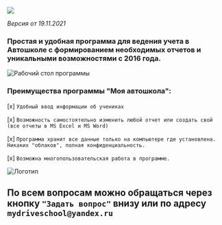 
<meta name="qform-verification" content="Kb3xLy6qMfmF"/>
<script type='text/javascript'>
          (function() {
            function init() {var scr = document.createElement('script'); scr.type = 'text/javascript'; scr.defer = 'defer'; scr.src = '//cdn.qform.io/forms.js?v=' + parseInt(new Date().getTime()/1000); var scrInsert = document.getElementsByTagName('script')[0]; scrInsert.parentNode.insertBefore(scr, scrInsert); }
            var d = document; var w = window;
            if (d.readyState == 'complete') {init(); } else {if (w.attachEvent) {w.attachEvent('onload', init); } else {w.addEventListener('load', init, false); } } })();
          </script>
          


<link rel="shortcut icon" type="image/x-icon" href="favicon.ico">
<script src="http://ajax.googleapis.com/ajax/libs/jquery/1.11.1/jquery.min.js"></script>
<script src="http://maxcdn.bootstrapcdn.com/bootstrap/3.2.0/js/bootstrap.min.js"></script>

<script id="ze-snippet" src="https://static.zdassets.com/ekr/snippet.js?key=ccefe113-3ef7-4ed9-987b-728b69bc0e10"> </script>

<!-- Yandex.Metrika counter -->
<script type="text/javascript" >
   (function(m,e,t,r,i,k,a){m[i]=m[i]||function(){(m[i].a=m[i].a||[]).push(arguments)};
   m[i].l=1*new Date();k=e.createElement(t),a=e.getElementsByTagName(t)[0],k.async=1,k.src=r,a.parentNode.insertBefore(k,a)})
   (window, document, "script", "https://mc.yandex.ru/metrika/tag.js", "ym");

   ym(68195038, "init", {
        clickmap:true,
        trackLinks:true,
        accurateTrackBounce:true
   });
</script>
<noscript><div><img src="https://mc.yandex.ru/watch/68195038" style="position:absolute; left:-9999px;" alt="" /></div></noscript>
<!-- /Yandex.Metrika counter -->

          

[![](http://crm.buhsoft.ru/drivingschool/download_btn.png)](https://files.buhsoft.ru/DrivingSchool.exe)

*Версия от 19.11.2021*

### Простая и удобная программа для ведения учета в Автошколе с формированием необходимых отчетов и уникальными возможностями с 2016 года.

![Рабочий стол программы](http://crm.buhsoft.ru/drivingschool/mydrive_github.png)


### Преимущества программы "Моя автошкола":

[x] `Удобный ввод информации об учениках`

[x] `Возможность самостоятельно изменить любой отчет или создать свой (все отчеты в MS Excel и MS Word)`

[x] `Программа хранит все данные только на компьютере где установлена. Никаких "облаков", полная конфиденциальность.`

[x] `Возможна многопользовательская работа в программе.`

![Логотип](http://crm.buhsoft.ru/drivingschool/myautoschool_logo_label.png)

## По всем вопросам можно обращаться через кнопку `"Задать вопрос"` внизу или по адресу `mydriveschool@yandex.ru`


<div data-formid="form_9kGQzKVw5vuZ2xlU54in24LrJKm4dvRp"></div>
